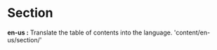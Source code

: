 # Section

**en-us :** Translate the table of contents into the language. 'content/en-us/section/' 
